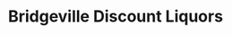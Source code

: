 ---
title: "Bridgeville Discount Liquors"
url: /bridgeville/bridgeville-discount-liquors/
shop: Spirituosen
---